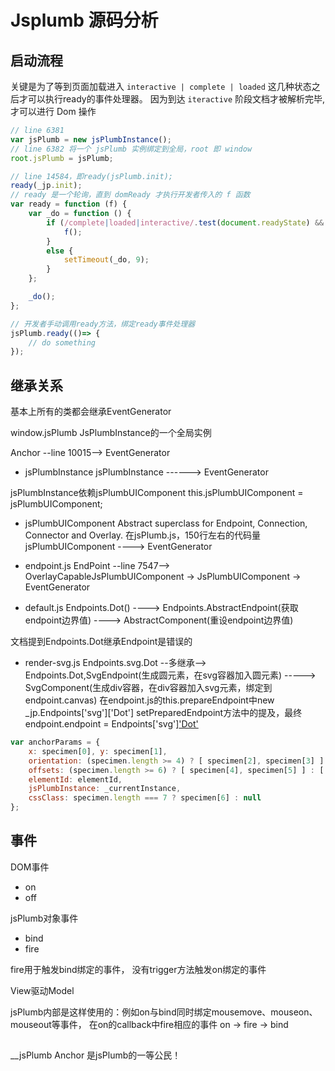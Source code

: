 # Jsplumb 源码分析
## 启动流程
关键是为了等到页面加载进入 `interactive | complete | loaded` 这几种状态之后才可以执行ready的事件处理器。
因为到达 `iteractive` 阶段文档才被解析完毕,才可以进行 Dom 操作
```js
// line 6381
var jsPlumb = new jsPlumbInstance();
// line 6382 将一个 jsPlumb 实例绑定到全局，root 即 window
root.jsPlumb = jsPlumb;

// line 14584，即ready(jsPlumb.init);
ready(_jp.init);
// ready 是一个轮询，直到 domReady 才执行开发者传入的 f 函数
var ready = function (f) {
    var _do = function () {
        if (/complete|loaded|interactive/.test(document.readyState) && typeof(document.body) !== "undefined" && document.body != null) {
            f();
        }
        else {
            setTimeout(_do, 9);
        }
    };

    _do();
};

// 开发者手动调用ready方法，绑定ready事件处理器
jsPlumb.ready(()=> {
    // do something
});
```

## 继承关系
基本上所有的类都会继承EventGenerator

window.jsPlumb JsPlumbInstance的一个全局实例

Anchor --line 10015--> EventGenerator

- jsPlumbInstance
jsPlumbInstance ------> EventGenerator

jsPlumbInstance依赖jsPlumbUIComponent
this.jsPlumbUIComponent = jsPlumbUIComponent;

- jsPlumbUIComponent
Abstract superclass for Endpoint, Connection, Connector and Overlay.
在jsPlumb.js，150行左右的代码量
jsPlumbUIComponent ----> EventGenerator

- endpoint.js
EndPoint --line 7547--> OverlayCapableJsPlumbUIComponent -> JsPlumbUIComponent -> EventGenerator

- default.js
Endpoints.Dot() ----> Endpoints.AbstractEndpoint(获取endpoint边界值) ---->  AbstractComponent(重设endpoint边界值)

文档提到Endpoints.Dot继承Endpoint是错误的

- render-svg.js
Endpoints.svg.Dot --多继承--> Endpoints.Dot,SvgEndpoint(生成圆元素，在svg容器加入圆元素) -----> SvgComponent(生成div容器，在div容器加入svg元素，绑定到endpoint.canvas)
在endpoint.js的this.prepareEndpoint中new _jp.Endpoints['svg']['Dot']
setPreparedEndpoint方法中的提及，最终endpoint.endpoint = Endpoints['svg']['Dot']()

````js
var anchorParams = {
    x: specimen[0], y: specimen[1],
    orientation: (specimen.length >= 4) ? [ specimen[2], specimen[3] ] : [0, 0],
    offsets: (specimen.length >= 6) ? [ specimen[4], specimen[5] ] : [ 0, 0 ],
    elementId: elementId,
    jsPlumbInstance: _currentInstance,
    cssClass: specimen.length === 7 ? specimen[6] : null
};
````

## 事件
DOM事件
- on
- off

jsPlumb对象事件
- bind
- fire

fire用于触发bind绑定的事件， 没有trigger方法触发on绑定的事件


View驱动Model

jsPlumb内部是这样使用的：例如on与bind同时绑定mousemove、mouseon、mouseout等事件，
在on的callback中fire相应的事件
on -> fire -> bind

##
__jsPlumb
Anchor 是jsPlumb的一等公民！
